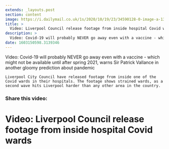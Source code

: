 ```yaml
--- 
extends: _layouts.post 
section: content 
image: https://i.dailymail.co.uk/1s/2020/10/19/23/34590128-0-image-a-13_1603145804545.jpg 
title: > 
  Video: Liverpool Council release footage from inside hospital Covid wards 
description: > 
  Video: Covid-19 will probably NEVER go away even with a vaccine - which might not be available until after spring 2021, warns Sir Patrick Vallance in another gloomy prediction about pandemicLiverpool City Council have released footage from inside one of the Covid wards in their hospitals.The footage shows strained wards, as a second wave hits Liverpool harder than any other area in the country. 
date: 1603150598.3139346 
--- 
```

<div><p> Video: Covid-19 will probably NEVER go away even with a vaccine - which might not be available until after spring 2021, warns&#160;Sir Patrick Vallance in another gloomy prediction about pandemic&#160; </p>
  <p class="video-description ">
    
    Liverpool City Council have released footage from inside one of the Covid wards in their hospitals. The footage shows strained wards, as a second wave hits Liverpool harder than any other area in the country.
  </p>
  <p class="video-title">
    <h3 class="bold">Share this video: </h3>
    <h1>Video: Liverpool Council release footage from inside hospital Covid wards</h1>
    
  </p>
   

</div>